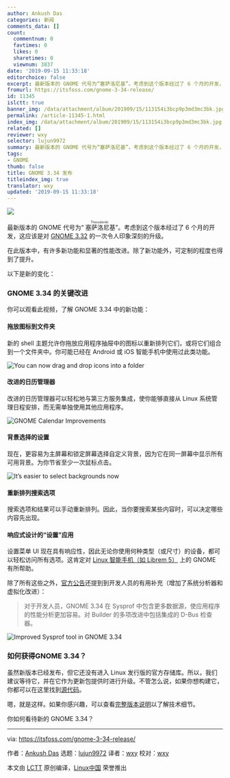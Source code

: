 ```yaml
---
author: Ankush Das
categories: 新闻
comments_data: []
count:
  commentnum: 0
  favtimes: 0
  likes: 0
  sharetimes: 0
  viewnum: 3837
date: '2019-09-15 11:33:18'
editorchoice: false
excerpt: 最新版本的 GNOME 代号为“塞萨洛尼基”。考虑到这个版本经过了 6 个月的开发，这应该是对 GNOME 3.32 的一次令人印象深刻的升级。
fromurl: https://itsfoss.com/gnome-3-34-release/
id: 11345
islctt: true
banner_img: /data/attachment/album/201909/15/113154i3bcp9p3md3mc3bk.jpg
permalink: /article-11345-1.html
index_img: /data/attachment/album/201909/15/113154i3bcp9p3md3mc3bk.jpg.thumb.jpg
related: []
reviewer: wxy
selector: lujun9972
summary: 最新版本的 GNOME 代号为“塞萨洛尼基”。考虑到这个版本经过了 6 个月的开发，这应该是对 GNOME 3.32 的一次令人印象深刻的升级。
tags:
- GNOME
thumb: false
title: GNOME 3.34 发布
titleindex_img: true
translator: wxy
updated: '2019-09-15 11:33:18'
---
```


![](/data/attachment/album/201909/15/113154i3bcp9p3md3mc3bk.jpg)


最新版本的 GNOME 代号为“<ruby> 塞萨洛尼基 <rt>  Thessaloniki </rt></ruby>”。考虑到这个版本经过了 6 个月的开发，这应该是对 [GNOME 3.32](https://www.gnome.org/news/2019/03/gnome-3-32-released/) 的一次令人印象深刻的升级。


在此版本中，有许多新功能和显著的性能改进。除了新功能外，可定制的程度也得到了提升。


以下是新的变化：


### GNOME 3.34 的关键改进


你可以观看此视频，了解 GNOME 3.34 中的新功能：






#### 拖放图标到文件夹


新的 shell 主题允许你拖放应用程序抽屉中的图标以重新排列它们，或将它们组合到一个文件夹中。你可能已经在 Android 或 iOS 智能手机中使用过此类功能。


![You can now drag and drop icons into a folder](/data/attachment/album/201909/15/113322d7ynnbb4p5bdiipn.png)


#### 改进的日历管理器


改进的日历管理器可以轻松地与第三方服务集成，使你能够直接从 Linux 系统管理日程安排，而无需单独使用其他应用程序。


![GNOME Calendar Improvements](/data/attachment/album/201909/15/113323qb7oo8i7vo1sfbvo.jpg)


#### 背景选择的设置


现在，更容易为主屏幕和锁定屏幕选择自定义背景，因为它在同一屏幕中显示所有可用背景。为你节省至少一次鼠标点击。


![It’s easier to select backgrounds now](/data/attachment/album/201909/15/113327izp709j7ipcvit1s.png)


#### 重新排列搜索选项


搜索选项和结果可以手动重新排列。因此，当你要搜索某些内容时，可以决定哪些内容先出现。


#### 响应式设计的“设置”应用


设置菜单 UI 现在具有响应性，因此无论你使用何种类型（或尺寸）的设备，都可以轻松访问所有选项。这肯定对 [Linux 智能手机（如 Librem 5）](https://itsfoss.com/librem-linux-phone/) 上的 GNOME 有所帮助。


除了所有这些之外，[官方公告](https://www.gnome.org/press/2019/09/gnome-3-34-released/)还提到到开发人员的有用补充（增加了系统分析器和虚拟化改进）：



> 
> 对于开发人员，GNOME 3.34 在 Sysprof 中包含更多数据源，使应用程序的性能分析更加容易。对 Builder 的多项改进中包括集成的 D-Bus 检查器。
> 
> 
> 


![Improved Sysprof tool in GNOME 3.34](/data/attachment/album/201909/15/113329uc5qpqkkcjcklaiq.jpg)


### 如何获得GNOME 3.34？


虽然新版本已经发布，但它还没有进入 Linux 发行版的官方存储库。所以，我们建议等待它，并在它作为更新包提供时进行升级。不管怎么说，如果你想构建它，你都可以在这里找到[源代码](https://download.gnome.org/)。


嗯，就是这样。如果你感兴趣，可以查看[完整版本说明](https://help.gnome.org/misc/release-notes/3.34/)以了解技术细节。


你如何看待新的 GNOME 3.34？




---


via: <https://itsfoss.com/gnome-3-34-release/>


作者：[Ankush Das](https://itsfoss.com/author/ankush/) 选题：[lujun9972](https://github.com/lujun9972) 译者：[wxy](https://github.com/wxy) 校对：[wxy](https://github.com/wxy)


本文由 [LCTT](https://github.com/LCTT/TranslateProject) 原创编译，[Linux中国](https://linux.cn/) 荣誉推出
